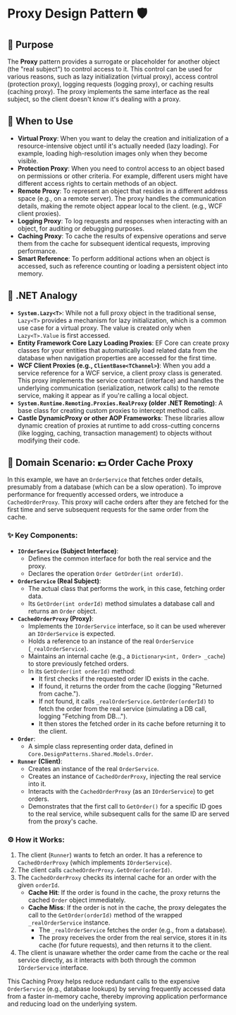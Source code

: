 ﻿# Proxy Design Pattern 🛡️

## 📜 Purpose
The **Proxy** pattern provides a surrogate or placeholder for another object (the "real subject") to control access to it. This control can be used for various reasons, such as lazy initialization (virtual proxy), access control (protection proxy), logging requests (logging proxy), or caching results (caching proxy). The proxy implements the same interface as the real subject, so the client doesn't know it's dealing with a proxy.

## 🤔 When to Use
*   **Virtual Proxy**: When you want to delay the creation and initialization of a resource-intensive object until it's actually needed (lazy loading). For example, loading high-resolution images only when they become visible.
*   **Protection Proxy**: When you need to control access to an object based on permissions or other criteria. For example, different users might have different access rights to certain methods of an object.
*   **Remote Proxy**: To represent an object that resides in a different address space (e.g., on a remote server). The proxy handles the communication details, making the remote object appear local to the client. (e.g., WCF client proxies).
*   **Logging Proxy**: To log requests and responses when interacting with an object, for auditing or debugging purposes.
*   **Caching Proxy**: To cache the results of expensive operations and serve them from the cache for subsequent identical requests, improving performance.
*   **Smart Reference**: To perform additional actions when an object is accessed, such as reference counting or loading a persistent object into memory.

## 🌟 .NET Analogy
*   **`System.Lazy<T>`**: While not a full proxy object in the traditional sense, `Lazy<T>` provides a mechanism for lazy initialization, which is a common use case for a virtual proxy. The value is created only when `Lazy<T>.Value` is first accessed.
*   **Entity Framework Core Lazy Loading Proxies**: EF Core can create proxy classes for your entities that automatically load related data from the database when navigation properties are accessed for the first time.
*   **WCF Client Proxies (e.g., `ClientBase<TChannel>`)**: When you add a service reference for a WCF service, a client proxy class is generated. This proxy implements the service contract (interface) and handles the underlying communication (serialization, network calls) to the remote service, making it appear as if you're calling a local object.
*   **`System.Runtime.Remoting.Proxies.RealProxy` (older .NET Remoting)**: A base class for creating custom proxies to intercept method calls.
*   **Castle DynamicProxy or other AOP Frameworks**: These libraries allow dynamic creation of proxies at runtime to add cross-cutting concerns (like logging, caching, transaction management) to objects without modifying their code.

## 🚀 Domain Scenario: 💵 Order Cache Proxy
In this example, we have an `OrderService` that fetches order details, presumably from a database (which can be a slow operation). To improve performance for frequently accessed orders, we introduce a `CachedOrderProxy`. This proxy will cache orders after they are fetched for the first time and serve subsequent requests for the same order from the cache.

### ✨ Key Components:
*   **`IOrderService` (Subject Interface)**:
    *   Defines the common interface for both the real service and the proxy.
    *   Declares the operation `Order GetOrder(int orderId)`.
*   **`OrderService` (Real Subject)**:
    *   The actual class that performs the work, in this case, fetching order data.
    *   Its `GetOrder(int orderId)` method simulates a database call and returns an `Order` object.
*   **`CachedOrderProxy` (Proxy)**:
    *   Implements the `IOrderService` interface, so it can be used wherever an `IOrderService` is expected.
    *   Holds a reference to an instance of the real `OrderService` (`_realOrderService`).
    *   Maintains an internal cache (e.g., a `Dictionary<int, Order> _cache`) to store previously fetched orders.
    *   In its `GetOrder(int orderId)` method:
        *   It first checks if the requested order ID exists in the cache.
        *   If found, it returns the order from the cache (logging "Returned from cache.").
        *   If not found, it calls `_realOrderService.GetOrder(orderId)` to fetch the order from the real service (simulating a DB call, logging "Fetching from DB...").
        *   It then stores the fetched order in its cache before returning it to the client.
*   **`Order`**:
    *   A simple class representing order data, defined in `Core.DesignPatterns.Shared.Models.Order`.
*   **`Runner` (Client)**:
    *   Creates an instance of the real `OrderService`.
    *   Creates an instance of `CachedOrderProxy`, injecting the real service into it.
    *   Interacts with the `CachedOrderProxy` (as an `IOrderService`) to get orders.
    *   Demonstrates that the first call to `GetOrder()` for a specific ID goes to the real service, while subsequent calls for the same ID are served from the proxy's cache.

### ⚙️ How it Works:
1.  The client (`Runner`) wants to fetch an order. It has a reference to `CachedOrderProxy` (which implements `IOrderService`).
2.  The client calls `cachedOrderProxy.GetOrder(orderId)`.
3.  The `CachedOrderProxy` checks its internal cache for an order with the given `orderId`.
    *   **Cache Hit**: If the order is found in the cache, the proxy returns the cached `Order` object immediately.
    *   **Cache Miss**: If the order is not in the cache, the proxy delegates the call to the `GetOrder(orderId)` method of the wrapped `_realOrderService` instance.
        *   The `_realOrderService` fetches the order (e.g., from a database).
        *   The proxy receives the order from the real service, stores it in its cache (for future requests), and then returns it to the client.
4.  The client is unaware whether the order came from the cache or the real service directly, as it interacts with both through the common `IOrderService` interface.

This Caching Proxy helps reduce redundant calls to the expensive `OrderService` (e.g., database lookups) by serving frequently accessed data from a faster in-memory cache, thereby improving application performance and reducing load on the underlying system.
